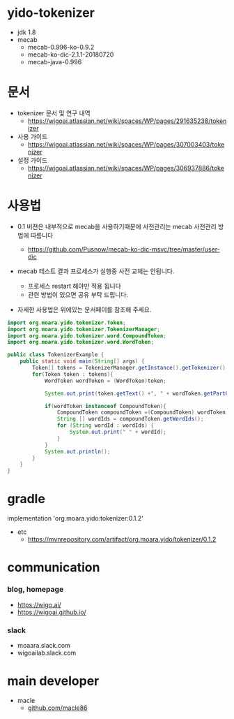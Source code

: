 # yido-tokenizer
- jdk 1.8
-   mecab
    -   mecab-0.996-ko-0.9.2
    -   mecab-ko-dic-2.1.1-20180720
    -   mecab-java-0.996  

# 문서
- tokenizer 문서 및 연구 내역
    - https://wigoai.atlassian.net/wiki/spaces/WP/pages/291635238/tokenizer
- 사용 가이드
    - https://wigoai.atlassian.net/wiki/spaces/WP/pages/307003403/tokenizer    
- 설정 가이드
    - https://wigoai.atlassian.net/wiki/spaces/WP/pages/306937886/tokenizer
# 사용법
- 0.1 버젼은 내부적으로 mecab을 사용하기때문에 사전관리는 mecab 사전관리 방법에 따름니다
    - https://github.com/Pusnow/mecab-ko-dic-msvc/tree/master/user-dic

- mecab 테스트 결과 프로세스가 실행중 사전 교체는 안됩니다.
    - 프로세스 restart 해야만 적용 됩니다
    - 관련 방법이 있으면 공유 부탁 드립니다.

- 자세한 사용법은 위에있는 문서페이를 참조해 주세요.
```java
import org.moara.yido.tokenizer.Token;
import org.moara.yido.tokenizer.TokenizerManager;
import org.moara.yido.tokenizer.word.CompoundToken;
import org.moara.yido.tokenizer.word.WordToken;

public class TokenizerExample {
    public static void main(String[] args) {
        Token[] tokens = TokenizerManager.getInstance().getTokenizer().getTokens("시내버스가 위고에 다녀요");
        for(Token token : tokens){
            WordToken wordToken = (WordToken)token;

            System.out.print(token.getText() +", " + wordToken.getPartOfSpeech());

            if(wordToken instanceof CompoundToken){
                CompoundToken compoundToken =(CompoundToken) wordToken;
                String [] wordIds = compoundToken.getWordIds();
                for (String wordId : wordIds) {
                    System.out.print(" " + wordId);
                }
            }
            System.out.println();
        }
    }
}
```
# gradle
implementation 'org.moara.yido:tokenizer:0.1.2'
- etc 
    - https://mvnrepository.com/artifact/org.moara.yido/tokenizer/0.1.2

# communication
### blog, homepage
 - https://wigo.ai/
 - https://wigoai.github.io/
 
### slack
 - moaara.slack.com
 - wigoailab.slack.com


# main developer
 - macle
    -  [github.com/macle86](https://github.com/macle86)
    
